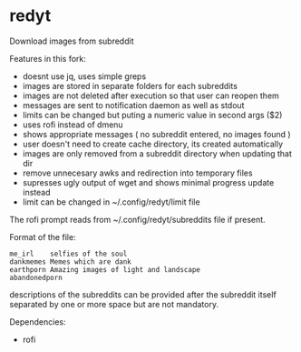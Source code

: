 # redyt
Download images from subreddit

Features in this fork:

- doesnt use jq, uses simple greps
- images are stored in separate folders for each subreddits
- images are not deleted after execution so that user can reopen them
- messages are sent to notification daemon as well as stdout
- limits can be changed but puting a numeric value in second args ($2)
- uses rofi instead of dmenu
- shows appropriate messages ( no subreddit entered, no images found )
- user doesn't need to create cache directory, its created automatically
- images are only removed from a subreddit directory when updating that dir
- remove unnecesary awks and redirection into temporary files
- supresses ugly output of wget and shows minimal progress update instead
- limit can be changed in ~/.config/redyt/limit file

The rofi prompt reads from ~/.config/redyt/subreddits file if present.

Format of the file:

    me_irl    selfies of the soul
	dankmemes Memes which are dank
	earthporn Amazing images of light and landscape
	abandonedporn

descriptions of the subreddits can be provided 
after the subreddit itself separated by 
one or more space but are not mandatory.

Dependencies:
- rofi
